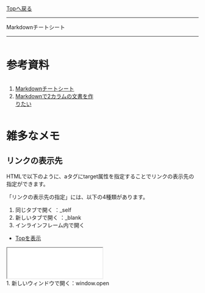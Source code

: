 <style>
.column-left{
  float: left;
  width: 47.5%;
  text-align: left;
}
.column-right{
  float: right;
  width: 47.5%;
  text-align: left;
}
.column-one{
  float: left;
  width: 100%;
  text-align: left;
}
</style>
<!-- ---------------------------------------------------------------------------------------------------- -->
<!-- ヘッダ部 -->
<!-- ---------------------------------------------------------------------------------------------------- -->
<div class="column-one">
  <a href="../index.md"　 target="_self" >Topへ戻る</a>  

  ------------------------------------------------------------------------------------------------------
  Markdownチートシート  

  ------------------------------------------------------------------------------------------------------

</div>

<!-- ---------------------------------------------------------------------------------------------------- -->
<!-- セクション -->
<div class="column-one">
<!-- ---------------------------------------------------------------------------------------------------- -->

# 参考資料
  <!-- left--------------------------------- -->
  <div class="column-left">

  1. <a href="https://qiita.com/ossyaritoori/items/9f38113847ee65e68e76" target="_blank">Markdownチートシート</a>	
  2. <a href="https://qiita.com/ossyaritoori/items/9f38113847ee65e68e76" target="_blank">Markdownで2カラムの文書を作りたい</a>	
  </div>

  <!-- right--------------------------------- -->
  <div class="column-right">

  </div>
</div>

<!-- ---------------------------------------------------------------------------------------------------- -->
<!-- セクション -->
<div class="column-one">
<!-- ---------------------------------------------------------------------------------------------------- -->

  # 雑多なメモ
  ## リンクの表示先  
  HTMLで以下のように、aタグにtarget属性を指定することでリンクの表示先の指定ができます。

  <a href="リンク先のURL" target="リンクの表示先の指定"></a>
  「リンクの表示先の指定」には、以下の4種類があります。

  1. 同じタブで開く   ：_self
  2. 新しいタブで開く ：_blank
  3. インラインフレーム内で開く
  <ul>
  <li><a href="../index.md" target="sample">Topを表示</a></li>
  </ul>
  <div><iframe src="../index.md" width="250" height="80" name="sample">代替内容</iframe></div>
  1. 新しいウィンドウで開く：window.open
</div>
